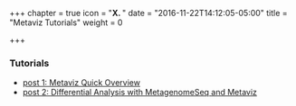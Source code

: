 +++
chapter = true
icon = "<b>X. </b>"
date = "2016-11-22T14:12:05-05:00"
title = "Metaviz Tutorials"
weight = 0

+++

### Tutorials

* [post 1: Metaviz Quick Overview](overview)
* [post 2: Differential Analysis with MetagenomeSeq and Metaviz](metagenomeSeq)